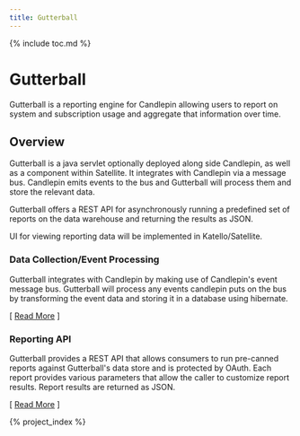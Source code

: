 ```yaml
---
title: Gutterball
---
```

{% include toc.md %}

# Gutterball
Gutterball is a reporting engine for Candlepin allowing users to report on system and subscription usage and aggregate that information over time.

## Overview

Gutterball is a java servlet optionally deployed along side Candlepin, as well as a component within Satellite. It integrates with Candlepin via a message bus.
Candlepin emits events to the bus and Gutterball will process them and store the relevant data.

Gutterball offers a REST API for asynchronously running a predefined set of reports on the data warehouse and returning the results as JSON.

UI for viewing reporting data will be implemented in Katello/Satellite.

### Data Collection/Event Processing

Gutterball integrates with Candlepin by making use of Candlepin's event message bus. Gutterball will process any events candlepin puts on the bus by transforming the event data and storing it in a database using hibernate.

[ [Read More](gutterball/events.html) ]

### Reporting API

Gutterball provides a REST API that allows consumers to run pre-canned reports against Gutterball's data store and is protected by OAuth. Each report provides various parameters that allow the caller to customize report results. Report results are returned as JSON.

[ [Read More](reportapi.html) ]

{% project_index %}
